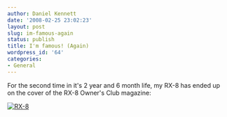 ```yaml
---
author: Daniel Kennett
date: '2008-02-25 23:02:23'
layout: post
slug: im-famous-again
status: publish
title: I'm famous! (Again)
wordpress_id: '64'
categories:
- General
---
```


For the second time in it's 2 year and 6 month life, my RX-8 has ended up on the cover of the RX-8 Owner's Club magazine:

<a href='http://danielkennett.org/wp-content/uploads/2008/02/img_3808.jpg' title='RX-8'><img src='http://danielkennett.org/wp-content/uploads/2008/02/img_3808.jpg' alt='RX-8' /></a>

